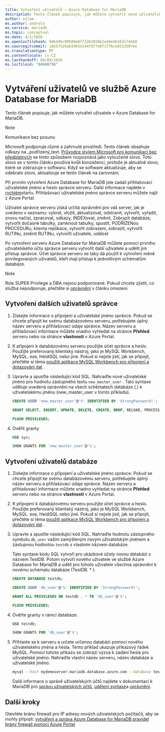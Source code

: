 ```yaml
---
title: Vytvoření uživatelů – Azure Database for MariaDB
description: Tento článek popisuje, jak můžete vytvořit nové uživatelské účty pro interakci se serverem Azure Database for MariaDB.
author: ajlam
ms.author: andrela
ms.service: mariadb
ms.topic: conceptual
ms.date: 4/2/2020
ms.openlocfilehash: 0db446c90589e8ff3262656b1e49e4b1631f4468
ms.sourcegitcommit: 1de57529ab349341447d77a0717f6ced5335074e
ms.translationtype: MT
ms.contentlocale: cs-CZ
ms.lasthandoff: 06/09/2020
ms.locfileid: "84608736"
---
```

# <a name="create-users-in-azure-database-for-mariadb"></a>Vytváření uživatelů ve službě Azure Database for MariaDB 
Tento článek popisuje, jak můžete vytvářet uživatele v Azure Database for MariaDB.

> [!NOTE]
> Komunikace bez posunu
>
> Microsoft podporuje různé a zahrnuté prostředí. Tento článek obsahuje odkazy na _podřízený_text. [Průvodce stylem Microsoft pro komunikaci bez předplatných](https://github.com/MicrosoftDocs/microsoft-style-guide/blob/master/styleguide/bias-free-communication.md) se tímto způsobem rozpoznává jako vyloučené slovo. Toto slovo se v tomto článku používá kvůli konzistenci, protože je aktuálně slovo, které se zobrazuje v softwaru. Když se software aktualizuje, aby se odebralo slovo, aktualizuje se tento článek na zarovnání.
>

Při prvním vytvoření Azure Database for MariaDB jste zadali přihlašovací uživatelské jméno a heslo správce serveru. Další informace najdete v [rychlém](quickstart-create-mariadb-server-database-using-azure-portal.md)startu. Přihlašovací uživatelské jméno správce serveru můžete najít z Azure Portal.

Uživatel správce serveru získá určitá oprávnění pro váš server, jak je uvedeno v seznamu: vybrat, vložit, aktualizovat, odstranit, vytvořit, vyřadit, znovu načíst, zpracovat, odkazy, INDEXovat, změnit, Zobrazit databáze, vytvořit dočasné tabulky, zamknout tabulky, spustit, PODŘÍZENou PROCEDURu, klienta replikace, vytvořit zobrazení, zobrazit, vytvořit RUTINu, změnit RUTINu, vytvořit uživatele, událost

Po vytvoření serveru Azure Database for MariaDB můžete pomocí prvního uživatelského účtu správce serveru vytvořit další uživatele a udělit jim přístup správce. Účet správce serveru se taky dá použít k vytvoření méně privilegovaných uživatelů, kteří mají přístup k jednotlivým schématům databáze.

> [!NOTE]
> Role SUPER Privilege a DBA nejsou podporované. Pokud chcete zjistit, co služba nepodporuje, přečtěte si [oprávnění](concepts-limits.md#privilege-support) v článku omezení.

## <a name="create-additional-admin-users"></a>Vytvoření dalších uživatelů správce
1. Získejte informace o připojení a uživatelské jméno správce.
   Pokud se chcete připojit ke svému databázovému serveru, potřebujete úplný název serveru a přihlašovací údaje správce. Název serveru a přihlašovací informace můžete snadno vyhledat na stránce **Přehled** serveru nebo na stránce **vlastnosti** v Azure Portal. 

2. K připojení k databázovému serveru použijte účet správce a heslo. Použijte preferovaný klientský nástroj, jako je MySQL Workbench, MySQL. exe, HeidiSQL nebo jiné. 
   Pokud si nejste jistí, jak se připojit, přečtěte si téma [použití aplikace MySQL Workbench pro připojení a dotazování dat](./connect-workbench.md) .

3. Upravte a spusťte následující kód SQL. Nahraďte nové uživatelské jméno pro hodnotu zástupného textu `new_master_user` . Tato syntaxe uděluje uvedená oprávnění na všech schématech databáze (*.*) k uživatelskému jménu (new_master_user v tomto příkladu). 

   ```sql
   CREATE USER 'new_master_user'@'%' IDENTIFIED BY 'StrongPassword!';
   
   GRANT SELECT, INSERT, UPDATE, DELETE, CREATE, DROP, RELOAD, PROCESS, REFERENCES, INDEX, ALTER, SHOW DATABASES, CREATE TEMPORARY TABLES, LOCK TABLES, EXECUTE, REPLICATION SLAVE, REPLICATION CLIENT, CREATE VIEW, SHOW VIEW, CREATE ROUTINE, ALTER ROUTINE, CREATE USER, EVENT, TRIGGER ON *.* TO 'new_master_user'@'%' WITH GRANT OPTION; 
   
   FLUSH PRIVILEGES;
   ```

4. Ověřit granty 
   ```sql
   USE sys;
   
   SHOW GRANTS FOR 'new_master_user'@'%';
   ```

## <a name="create-database-users"></a>Vytvoření uživatelů databáze

1. Získejte informace o připojení a uživatelské jméno správce.
   Pokud se chcete připojit ke svému databázovému serveru, potřebujete úplný název serveru a přihlašovací údaje správce. Název serveru a přihlašovací informace můžete snadno vyhledat na stránce **Přehled** serveru nebo na stránce **vlastnosti** v Azure Portal. 

2. K připojení k databázovému serveru použijte účet správce a heslo. Použijte preferovaný klientský nástroj, jako je MySQL Workbench, MySQL. exe, HeidiSQL nebo jiné. 
   Pokud si nejste jistí, jak se připojit, přečtěte si téma [použití aplikace MySQL Workbench pro připojení a dotazování dat](./connect-workbench.md) .

3. Upravte a spusťte následující kód SQL. Nahraďte hodnotu zástupného symbolu `db_user` vaším zamýšleným novým uživatelským jménem a zástupnou hodnotou `testdb` s vlastním názvem databáze.

   Tato syntaxe kódu SQL vytvoří pro ukázkové účely novou databázi s názvem TestDB. Potom vytvoří nového uživatele ve službě Azure Database for MariaDB a udělí pro tohoto uživatele všechna oprávnění k novému schématu databáze (TestDB. \* ). 

   ```sql
   CREATE DATABASE testdb;
   
   CREATE USER 'db_user'@'%' IDENTIFIED BY 'StrongPassword!';
   
   GRANT ALL PRIVILEGES ON testdb . * TO 'db_user'@'%';
   
   FLUSH PRIVILEGES;
   ```

4. Ověřte granty v rámci databáze.
   ```sql
   USE testdb;
   
   SHOW GRANTS FOR 'db_user'@'%';
   ```

5. Přihlaste se k serveru a určete určenou databázi pomocí nového uživatelského jména a hesla. Tento příklad ukazuje příkazový řádek MySQL. Pomocí tohoto příkazu se zobrazí výzva k zadání hesla pro uživatelské jméno. Nahraďte vlastní název serveru, název databáze a uživatelské jméno.

   ```bash
   mysql --host mydemoserver.mariadb.database.azure.com --database testdb --user db_user@mydemoserver -p
   ```
   Další informace o správě uživatelských účtů najdete v dokumentaci k MariaDB pro [správu uživatelských účtů](https://mariadb.com/kb/en/library/user-account-management/), [udělení syntaxe](https://mariadb.com/kb/en/library/grant/)a [oprávnění](https://mariadb.com/kb/en/library/grant/#privilege-levels).

## <a name="next-steps"></a>Další kroky
Otevřete bránu firewall pro IP adresy nových uživatelských počítačů, aby se mohly připojit: [vytváření a správa Azure Database for MariaDB pravidel brány firewall pomocí Azure Portal](howto-manage-firewall-portal.md)  

<!--or [Azure CLI](howto-manage-firewall-using-cli.md).-->
